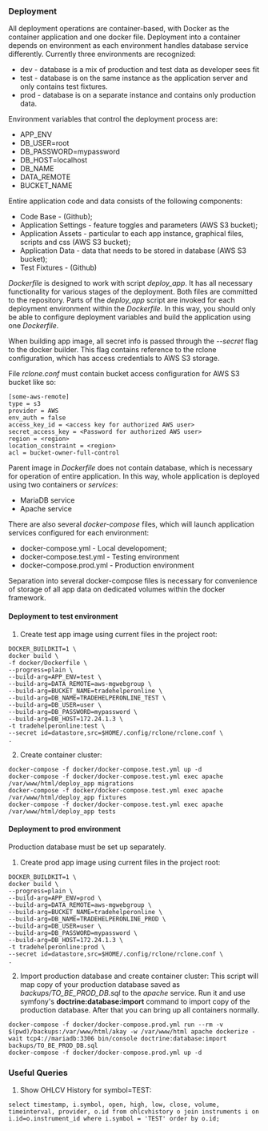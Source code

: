### Deployment
All deployment operations are container-based, with Docker as the container application and one docker file. Deployment into a container depends on environment as each environment handles database service differently. Currently three environments are recognized:
* dev - database is a mix of production and test data as developer sees fit
* test - database is on the same instance as the application server and only contains test fixtures.
* prod - database is on a separate instance and contains only production data.

Environment variables that control the deployment process are:
* APP_ENV
* DB_USER=root
* DB_PASSWORD=mypassword
* DB_HOST=localhost
* DB_NAME
* DATA_REMOTE
* BUCKET_NAME

Entire application code and data consists of the following components:
* Code Base - (Github);
* Application Settings - feature toggles and parameters (AWS S3 bucket);
* Application Assets - particular to each app instance, graphical files, scripts and css (AWS S3 bucket);
* Application Data - data that needs to be stored in database (AWS S3 bucket);
* Test Fixtures - (Github)

*Dockerfile* is designed to work with script *deploy_app*. It has all necessary functionality for various stages of the deployment. Both files are committed to the repository. Parts of the *deploy_app* script are invoked for each deployment environment within the *Dockerfile*. In this way, you should only be able to configure deployment variables and build the application using one *Dockerfile*.

When building app image, all secret info is passed through the *--secret* flag to the docker builder. This flag contains reference to the rclone configuration, which has access credentials to AWS S3 storage.

File *rclone.conf* must contain bucket access configuration for AWS S3 bucket like so:
```text
[some-aws-remote]
type = s3
provider = AWS
env_auth = false
access_key_id = <access key for authorized AWS user>
secret_access_key = <Password for authorized AWS user>
region = <region>
location_constraint = <region>
acl = bucket-owner-full-control
```

Parent image in *Dockerfile* does not contain database, which is necessary for operation of entire application. In this way, whole application is deployed using two containers or *services*:
* MariaDB service
* Apache service

There are also several *docker-compose* files, which will launch application services configured for each environment:
* docker-compose.yml - Local developoment;
* docker-compose.test.yml - Testing environment
* docker-compose.prod.yml - Production environment

Separation into several docker-compose files is necessary for convenience of storage of all app data on dedicated volumes within the docker framework.  


#### Deployment to test environment
1. Create test app image using current files in the project root:
```shell script
DOCKER_BUILDKIT=1 \
docker build \
-f docker/Dockerfile \
--progress=plain \
--build-arg=APP_ENV=test \
--build-arg=DATA_REMOTE=aws-mgwebgroup \
--build-arg=BUCKET_NAME=tradehelperonline \
--build-arg=DB_NAME=TRADEHELPERONLINE_TEST \
--build-arg=DB_USER=user \
--build-arg=DB_PASSWORD=mypassword \
--build-arg=DB_HOST=172.24.1.3 \
-t tradehelperonline:test \
--secret id=datastore,src=$HOME/.config/rclone/rclone.conf \
.
```

2. Create container cluster:
```shell script
docker-compose -f docker/docker-compose.test.yml up -d
docker-compose -f docker/docker-compose.test.yml exec apache /var/www/html/deploy_app migrations
docker-compose -f docker/docker-compose.test.yml exec apache /var/www/html/deploy_app fixtures
docker-compose -f docker/docker-compose.test.yml exec apache /var/www/html/deploy_app tests
```

#### Deployment to prod environment
Production database must be set up separately.

1. Create prod app image using current files in the project root:
```shell script
DOCKER_BUILDKIT=1 \
docker build \
--progress=plain \
--build-arg=APP_ENV=prod \
--build-arg=DATA_REMOTE=aws-mgwebgroup \
--build-arg=BUCKET_NAME=tradehelperonline \
--build-arg=DB_NAME=TRADEHELPERONLINE_PROD \
--build-arg=DB_USER=user \
--build-arg=DB_PASSWORD=mypassword \
--build-arg=DB_HOST=172.24.1.3 \
-t tradehelperonline:prod \
--secret id=datastore,src=$HOME/.config/rclone/rclone.conf \
.
```

2. Import production database and create container cluster:
This script will map copy of your production database saved as *backups/TO_BE_PROD_DB.sql* to the *apache* service. Run it and use symfony's __doctrine:database:import__ command to import copy of the production database. After that you can bring up all containers normally.
```shell script
docker-compose -f docker/docker-compose.prod.yml run --rm -v $(pwd)/backups:/var/www/html/akay -w /var/www/html apache dockerize -wait tcp4://mariadb:3306 bin/console doctrine:database:import backups/TO_BE_PROD_DB.sql 
docker-compose -f docker/docker-compose.prod.yml up -d
```





### Useful Queries

1. Show OHLCV History for symbol=TEST:
```mysql
select timestamp, i.symbol, open, high, low, close, volume, timeinterval, provider, o.id from ohlcvhistory o join instruments i on i.id=o.instrument_id where i.symbol = 'TEST' order by o.id;
```
